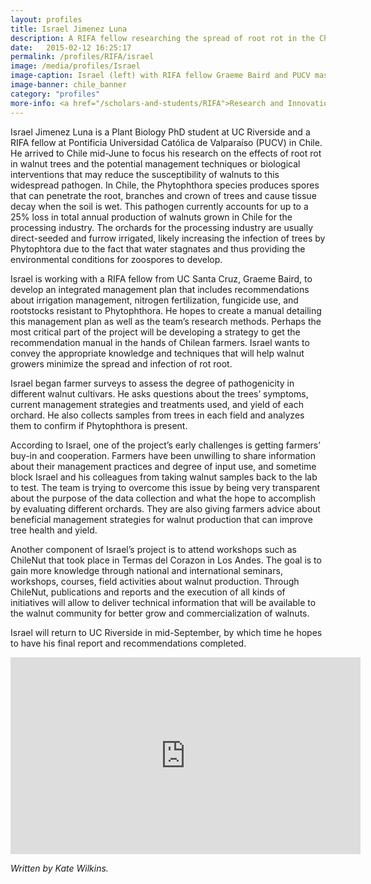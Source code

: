 ```yaml
---
layout: profiles
title: Israel Jimenez Luna
description: A RIFA fellow researching the spread of root rot in the Chilean walnut industry
date:   2015-02-12 16:25:17
permalink: /profiles/RIFA/israel
image: /media/profiles/Israel
image-caption: Israel (left) with RIFA fellow Graeme Baird and PUCV master's student Jeanette Guajardo surveying a 120 hectare walnut orchard and colelcting samples for lab analysis.
image-banner: chile_banner
category: "profiles"
more-info: <a href="/scholars-and-students/RIFA">Research and Innovation Fellowship for Agriculture (RIFA)</a><br><a href="http://iad.ucdavis.edu/">International Agricultural Development Graduate Group</a>
---
```


Israel Jimenez Luna is a Plant Biology PhD student at UC Riverside and a RIFA fellow at Pontificia Universidad Católica de Valparaíso (PUCV) in Chile. He arrived to Chile mid-June to focus his research on the effects of root rot in walnut trees and the potential management techniques or biological interventions that may reduce the susceptibility of walnuts to this widespread pathogen. In Chile, the Phytophthora species produces spores that can penetrate the root, branches and crown of trees and cause tissue decay when the soil is wet. This pathogen currently accounts for up to a 25% loss in total annual production of walnuts grown in Chile for the processing industry. The orchards for the processing industry are usually direct-seeded and furrow irrigated, likely increasing the infection of trees by Phytophtora  due to the fact that water stagnates and thus providing the environmental conditions for zoospores to develop. <br>

Israel is working with a RIFA fellow from UC Santa Cruz, Graeme Baird, to develop an integrated management plan that includes recommendations about irrigation management, nitrogen fertilization, fungicide use, and rootstocks resistant to Phytophthora. He hopes to create a manual detailing this management plan as well as the team’s research methods. Perhaps the most critical part of the project will be developing a strategy to get the recommendation manual in the hands of Chilean farmers. Israel wants to convey the appropriate knowledge and techniques that will help walnut growers minimize the spread and infection of rot root. <br>

Israel began farmer surveys to assess the degree of pathogenicity in different walnut cultivars. He asks questions about the trees’ symptoms, current management strategies and treatments used, and yield of each orchard. He also collects samples from trees in each field and analyzes them to confirm if Phytophthora is present. <br>

According to Israel, one of the project’s early challenges is getting farmers’ buy-in and cooperation. Farmers have been unwilling to share information about their management practices and degree of input use, and sometime block Israel and his colleagues from taking walnut samples back to the lab to test. The team is trying to overcome this issue by being very transparent about the purpose of the data collection and what the hope to accomplish by evaluating different orchards. They are also giving farmers advice about beneficial management strategies for walnut production that can improve tree health and yield. <br>

Another component of Israel’s project is to attend workshops such as ChileNut that took place in Termas del Corazon in Los Andes. The goal is to gain more knowledge through national and international seminars, workshops, courses, field activities about walnut production. Through ChileNut, publications and reports and the execution of all kinds of initiatives will allow to deliver technical information that will be available to the walnut community for better grow and commercialization of walnuts. <br>

Israel will return to UC Riverside in mid-September, by which time he hopes to have his final report and recommendations completed. <br>

<iframe width="560" height="315" src="https://www.youtube.com/embed/qk_oHxa5q9o?rel=0" frameborder="0" gesture="media" allow="encrypted-media" allowfullscreen></iframe>

<br>

<p><i>Written by Kate Wilkins.</i></p>
